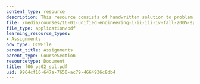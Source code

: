 ```yaml
---
content_type: resource
description: This resource consists of handwritten solution to problem set.
file: /media/courses/16-01-unified-engineering-i-ii-iii-iv-fall-2005-spring-2006/9964cf16647a7650ac794664936c8db4_f06_ps02_sol.pdf
file_type: application/pdf
learning_resource_types:
- Assignments
ocw_type: OCWFile
parent_title: Assignments
parent_type: CourseSection
resourcetype: Document
title: f06_ps02_sol.pdf
uid: 9964cf16-647a-7650-ac79-4664936c8db4
---
```

